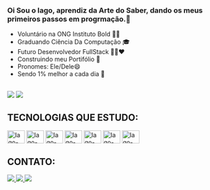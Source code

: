### Oi Sou o Iago, aprendiz da Arte do Saber, dando os meus primeiros passos em progrmação.👋 

- Voluntário na ONG Instituto Bold 💜🧡
- Graduando Ciência Da Computação 🎓
- Futuro Desenvolvedor FullStack 👩‍💻❤️
- Construindo meu Portifólio 🧗
- Pronomes: Ele/Dele😄
- Sendo 1% melhor a cada dia 🚀



<div style="display: inline_block"><br>
  <img heigth="180em" src="https://github-readme-stats.vercel.app/api?username=iago2kbr&show_icons=true&theme=tokyonight"/>
  <img heigth="180em" src="https://github-readme-stats.vercel.app/api/top-langs/?username=iago2kbr&layout=compact&langs_count=16&theme=tokyonight"/>
</div>
<div>
 <H2>TECNOLOGIAS QUE ESTUDO:</H2>
  </div>
<div>
    <img align="center" alt="Iago-HTML" height="30" width="40" src="https://cdn.jsdelivr.net/gh/devicons/devicon/icons/html5/html5-plain-wordmark.svg" />
    <img align="center" alt="Iago-CSS" height="30" width="40" src="https://cdn.jsdelivr.net/gh/devicons/devicon/icons/css3/css3-plain-wordmark.svg" />
    <img align="center" alt="Iago-JS" height="30" width="40" src="https://cdn.jsdelivr.net/gh/devicons/devicon/icons/javascript/javascript-plain.svg" />
    <img align="center" alt="Iago-REACT" height="30" width="40" src="https://cdn.jsdelivr.net/gh/devicons/devicon/icons/react/react-original-wordmark.svg" />
    <img align="center" alt="Iago-MONGO-DB" height="30" width="40" src="https://cdn.jsdelivr.net/gh/devicons/devicon/icons/mongodb/mongodb-plain-wordmark.svg" />
    <img align="center" alt="Iago-NODE" height="30" width="40" src="https://cdn.jsdelivr.net/gh/devicons/devicon/icons/nodejs/nodejs-plain-wordmark.svg" />
    <img align="center" alt="Iago-TS" height="30" width="40" src="https://cdn.jsdelivr.net/gh/devicons/devicon/icons/typescript/typescript-original.svg" />
</div>

##
<div>
 <H2>CONTATO:</H2>
  </div>
<div>
  <a href="https://www.linkedin.com/in/iago-aruajo-dos-santos" target="_blank">
  <img src="https://img.shields.io/badge/LinkedIn-0077B5?style=for-the-badge&logo=linkedin&logoColor=white" target="_blank">
  </a>
  
  <a href="https://www.instagram.com/iagoabraantes/" target="_blank">
  <img src="https://img.shields.io/badge/Instagram-E4405F?style=for-the-badge&logo=instagram&logoColor=whit" target="_blank">
  </a>
  
  <a href="mailto:iagoaraujodosantos@gmail.com">
  <img src="https://img.shields.io/badge/Gmail-D14836?style=for-the-badge&logo=gmail&logoColor=white" target="_blank">
  </a>
  
 </div>
